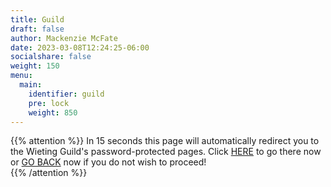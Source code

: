 ```yaml
---
title: Guild
draft: false
author: Mackenzie McFate
date: 2023-03-08T12:24:25-06:00
socialshare: false
weight: 150
menu:
  main:
    identifier: guild
    pre: lock
    weight: 850
---
```


{{% attention %}} 
In 15 seconds this page will automatically redirect you to the Wieting Guild's password-protected pages.  Click [HERE](https://wieting-guild.tamatoledo.com) to go there now or <a href="..">GO BACK</a> now if you do not wish to proceed!  
{{% /attention %}}

<script type="text/JavaScript">
  setTimeout("location.href = 'https://wieting-guild.tamatoledo.com';", 15000);
</script>

